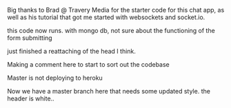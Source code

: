 

Big thanks to Brad @ Travery Media for the starter code for this chat app, as well as his tutorial 
that got me started with websockets and socket.io.


this code now runs. with mongo db, not sure about the functioning of the form submitting


just finished a reattaching of the head I think.



Making a comment here to start to sort out the codebase

Master is not deploying to heroku


Now we have a master branch here that needs some updated style. the header is white..
